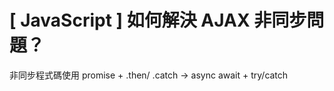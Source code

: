# \[ JavaScript ] 如何解決 AJAX 非同步問題？
<!-- ann
我會使用 async/await。async function 會以同步的方式運行非同步程式碼，await 則能暫停非同步運行，等待 Promise 進入 resolve 或 reject，接著接收 Promise 的回傳值，接著繼續讓程式碼往下執行。
在我的 Vue 專案中，因為有時候要針對後端索取回來的資料作處理，需要等待 API 回應時間。在這個狀況下就很適合使用 async/await，例如我有兩個函式，分別是在 vue mounted 初始化，以及在 pinia store 執行 API 呼叫。我會在 mounted 使用 await API 函式執行，接著在 store 執行 API 呼叫的函式，並使用 return，告知 Promise 已經回傳，再進行資料的處理。 -->

非同步程式碼使用 promise + .then/ .catch
-> async await + try/catch